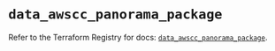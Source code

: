 # `data_awscc_panorama_package`

Refer to the Terraform Registry for docs: [`data_awscc_panorama_package`](https://registry.terraform.io/providers/hashicorp/awscc/0.70.0/docs/data-sources/panorama_package).
